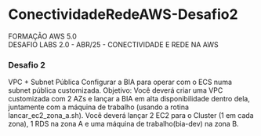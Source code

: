 # ConectividadeRedeAWS-Desafio2
FORMAÇÃO AWS 5.0						
DESAFIO LABS 2.0 - ABR/25 - CONECTIVIDADE E REDE NA AWS		
### Desafio 2 
VPC + Subnet Pública
Configurar a BIA para operar com o ECS numa subnet pública customizada. 
Objetivo: Você deverá criar uma VPC customizada com 2 AZs e lançar a BIA em alta disponibilidade dentro dela, 
juntamente com a máquina de trabalho (usando a rotina lancar_ec2_zona_a.sh). Você deverá lançar 2 EC2 para o 
Cluster (1 em cada zona), 1 RDS na zona A e uma máquina de trabalho(bia-dev) na zona B.
